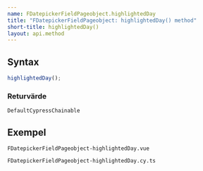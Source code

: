 ```yaml
---
name: FDatepickerFieldPageobject.highlightedDay
title: "FDatepickerFieldPageobject: highlightedDay() method"
short-title: highlightedDay()
layout: api.method
---
```


## Syntax

```ts nocompile nolint
highlightedDay();
```

### Returvärde

`DefaultCypressChainable`

## Exempel

```import static
FDatepickerFieldPageobject-highlightedDay.vue
```

```import
FDatepickerFieldPageobject-highlightedDay.cy.ts
```
